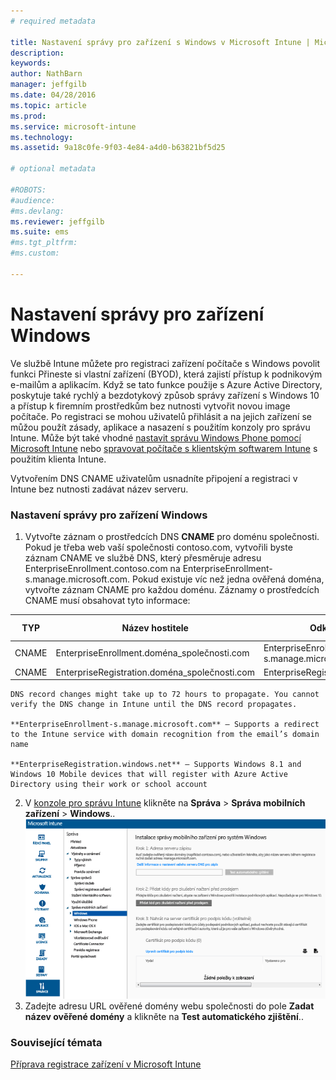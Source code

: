```yaml
---
# required metadata

title: Nastavení správy pro zařízení s Windows v Microsoft Intune | Microsoft Intune
description:
keywords:
author: NathBarn
manager: jeffgilb
ms.date: 04/28/2016
ms.topic: article
ms.prod:
ms.service: microsoft-intune
ms.technology:
ms.assetid: 9a18c0fe-9f03-4e84-a4d0-b63821bf5d25

# optional metadata

#ROBOTS:
#audience:
#ms.devlang:
ms.reviewer: jeffgilb
ms.suite: ems
#ms.tgt_pltfrm:
#ms.custom:

---
```


# Nastavení správy pro zařízení Windows
Ve službě Intune můžete pro registraci zařízení počítače s Windows povolit funkci Přineste si vlastní zařízení (BYOD), která zajistí přístup k podnikovým e-mailům a aplikacím. Když se tato funkce použije s Azure Active Directory, poskytuje také rychlý a bezdotykový způsob správy zařízení s Windows 10 a přístup k firemním prostředkům bez nutnosti vytvořit novou image počítače. Po registraci se mohou uživatelů přihlásit a na jejich zařízení se můžou použít zásady, aplikace a nasazení s použitím konzoly pro správu Intune. Může být také vhodné [nastavit správu Windows Phone pomocí Microsoft Intune](set-up-windows-phone-management-with-microsoft-intune.md) nebo [spravovat počítače s klientským softwarem Intune](manage-windows-pcs-with-microsoft-intune.md) s použitím klienta Intune.

Vytvořením DNS CNAME uživatelům usnadníte připojení a registraci v Intune bez nutnosti zadávat název serveru.

### Nastavení správy pro zařízení Windows

  1.  Vytvořte záznam o prostředcích DNS **CNAME** pro doménu společnosti. Pokud je třeba web vaší společnosti contoso.com, vytvořili byste záznam CNAME ve službě DNS, který přesměruje adresu EnterpriseEnrollment.contoso.com na EnterpriseEnrollment-s.manage.microsoft.com. Pokud existuje víc než jedna ověřená doména, vytvořte záznam CNAME pro každou doménu. Záznamy o prostředcích CNAME musí obsahovat tyto informace:

  |TYP|Název hostitele|Odkazuje na|Hodnota TTL|
  |--------|-------------|-------------|-------|
  |CNAME|EnterpriseEnrollment.doména_společnosti.com|EnterpriseEnrollment-s.manage.microsoft.com |1 hodina|
  |CNAME|EnterpriseRegistration.doména_společnosti.com|EnterpriseRegistration.windows.net|1 hodina|

    DNS record changes might take up to 72 hours to propagate. You cannot verify the DNS change in Intune until the DNS record propagates.

    **EnterpriseEnrollment-s.manage.microsoft.com** – Supports a redirect to the Intune service with domain recognition from the email’s domain name

    **EnterpriseRegistration.windows.net** – Supports Windows 8.1 and Windows 10 Mobile devices that will register with Azure Active Directory using their work or school account

  2.  V [konzole pro správu Intune](http://manage.microsoft.com) klikněte na **Správa** &gt; **Správa mobilních zařízení** &gt; **Windows**..
  ![Dialogové okno správy zařízení s Windows](../media/enroll-intune-winenr.png)
  3.  Zadejte adresu URL ověřené domény webu společnosti do pole **Zadat název ověřené domény** a klikněte na **Test automatického zjištění**..

### Související témata
[Příprava registrace zařízení v Microsoft Intune](get-ready-to-enroll-devices-in-microsoft-intune.md)


<!--HONumber=May16_HO1-->


